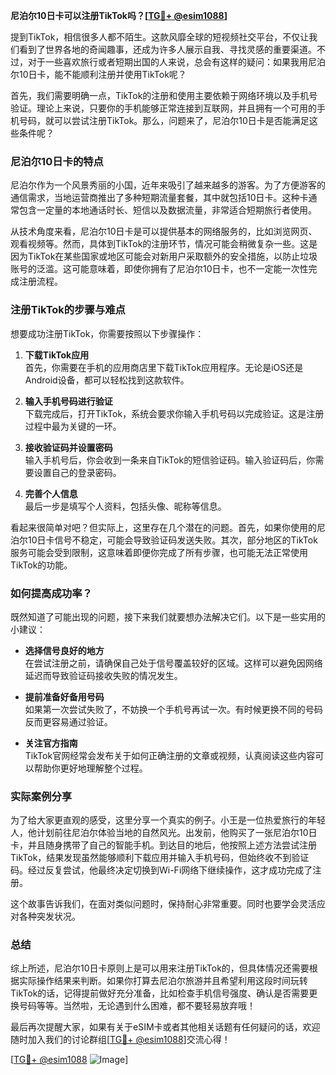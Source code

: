 **尼泊尔10日卡可以注册TikTok吗？[[TG💪+ @esim1088](https://t.me/s/esim1088)]**

提到TikTok，相信很多人都不陌生。这款风靡全球的短视频社交平台，不仅让我们看到了世界各地的奇闻趣事，还成为许多人展示自我、寻找灵感的重要渠道。不过，对于一些喜欢旅行或者短期出国的人来说，总会有这样的疑问：如果我用尼泊尔10日卡，能不能顺利注册并使用TikTok呢？

首先，我们需要明确一点，TikTok的注册和使用主要依赖于网络环境以及手机号验证。理论上来说，只要你的手机能够正常连接到互联网，并且拥有一个可用的手机号码，就可以尝试注册TikTok。那么，问题来了，尼泊尔10日卡是否能满足这些条件呢？

### 尼泊尔10日卡的特点

尼泊尔作为一个风景秀丽的小国，近年来吸引了越来越多的游客。为了方便游客的通信需求，当地运营商推出了多种短期流量套餐，其中就包括10日卡。这种卡通常包含一定量的本地通话时长、短信以及数据流量，非常适合短期旅行者使用。

从技术角度来看，尼泊尔10日卡是可以提供基本的网络服务的，比如浏览网页、观看视频等。然而，具体到TikTok的注册环节，情况可能会稍微复杂一些。这是因为TikTok在某些国家或地区可能会对新用户采取额外的安全措施，以防止垃圾账号的泛滥。这可能意味着，即使你拥有了尼泊尔10日卡，也不一定能一次性完成注册流程。

### 注册TikTok的步骤与难点

想要成功注册TikTok，你需要按照以下步骤操作：

1. **下载TikTok应用**  
   首先，你需要在手机的应用商店里下载TikTok应用程序。无论是iOS还是Android设备，都可以轻松找到这款软件。

2. **输入手机号码进行验证**  
   下载完成后，打开TikTok，系统会要求你输入手机号码以完成验证。这是注册过程中最为关键的一环。

3. **接收验证码并设置密码**  
   输入手机号后，你会收到一条来自TikTok的短信验证码。输入验证码后，你需要设置自己的登录密码。

4. **完善个人信息**  
   最后一步是填写个人资料，包括头像、昵称等信息。

看起来很简单对吧？但实际上，这里存在几个潜在的问题。首先，如果你使用的尼泊尔10日卡信号不稳定，可能会导致验证码发送失败。其次，部分地区的TikTok服务可能会受到限制，这意味着即便你完成了所有步骤，也可能无法正常使用TikTok的功能。

### 如何提高成功率？

既然知道了可能出现的问题，接下来我们就要想办法解决它们。以下是一些实用的小建议：

- **选择信号良好的地方**  
  在尝试注册之前，请确保自己处于信号覆盖较好的区域。这样可以避免因网络延迟而导致验证码接收失败的情况发生。

- **提前准备好备用号码**  
  如果第一次尝试失败了，不妨换一个手机号再试一次。有时候更换不同的号码反而更容易通过验证。

- **关注官方指南**  
  TikTok官网经常会发布关于如何正确注册的文章或视频，认真阅读这些内容可以帮助你更好地理解整个过程。

### 实际案例分享

为了给大家更直观的感受，这里分享一个真实的例子。小王是一位热爱旅行的年轻人，他计划前往尼泊尔体验当地的自然风光。出发前，他购买了一张尼泊尔10日卡，并且随身携带了自己的智能手机。到达目的地后，他按照上述方法尝试注册TikTok，结果发现虽然能够顺利下载应用并输入手机号码，但始终收不到验证码。经过反复尝试，他最终决定切换到Wi-Fi网络下继续操作，这才成功完成了注册。

这个故事告诉我们，在面对类似问题时，保持耐心非常重要。同时也要学会灵活应对各种突发状况。

### 总结

综上所述，尼泊尔10日卡原则上是可以用来注册TikTok的，但具体情况还需要根据实际操作结果来判断。如果你打算去尼泊尔旅游并且希望利用这段时间玩转TikTok的话，记得提前做好充分准备，比如检查手机信号强度、确认是否需要更换号码等等。当然啦，无论遇到什么困难，都不要轻易放弃哦！

最后再次提醒大家，如果有关于eSIM卡或者其他相关话题有任何疑问的话，欢迎随时加入我们的讨论群组[[TG💪+ @esim1088](https://t.me/s/esim1088)]交流心得！

[[TG💪+ @esim1088](https://t.me/s/esim1088) ![Image](https://i.postimg.cc/4NQfJmqS/Snipaste-2025-05-13-00-14-12.png)]